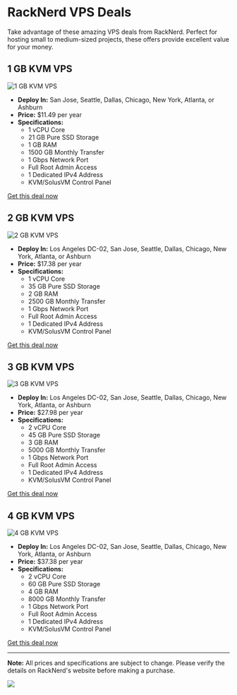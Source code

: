 # RackNerd VPS Deals

Take advantage of these amazing VPS deals from RackNerd. Perfect for hosting small to medium-sized projects, these offers provide excellent value for your money.

## 1 GB KVM VPS
![1 GB KVM VPS](1GB.png)

- **Deploy In:** San Jose, Seattle, Dallas, Chicago, New York, Atlanta, or Ashburn
- **Price:** $11.49 per year
- **Specifications:**
  - 1 vCPU Core
  - 21 GB Pure SSD Storage
  - 1 GB RAM
  - 1500 GB Monthly Transfer
  - 1 Gbps Network Port
  - Full Root Admin Access
  - 1 Dedicated IPv4 Address
  - KVM/SolusVM Control Panel

[Get this deal now](https://my.racknerd.com/aff.php?aff=5792&pid=826&ref=techdox.nz)

## 2 GB KVM VPS
![2 GB KVM VPS](2GB.png)

- **Deploy In:** Los Angeles DC-02, San Jose, Seattle, Dallas, Chicago, New York, Atlanta, or Ashburn
- **Price:** $17.38 per year
- **Specifications:**
  - 1 vCPU Core
  - 35 GB Pure SSD Storage
  - 2 GB RAM
  - 2500 GB Monthly Transfer
  - 1 Gbps Network Port
  - Full Root Admin Access
  - 1 Dedicated IPv4 Address
  - KVM/SolusVM Control Panel

[Get this deal now](https://my.racknerd.com/aff.php?aff=5792&pid=827&ref=techdox.nz)

## 3 GB KVM VPS
![3 GB KVM VPS](3GB.png)

- **Deploy In:** Los Angeles DC-02, San Jose, Seattle, Dallas, Chicago, New York, Atlanta, or Ashburn
- **Price:** $27.98 per year
- **Specifications:**
  - 2 vCPU Core
  - 45 GB Pure SSD Storage
  - 3 GB RAM
  - 5000 GB Monthly Transfer
  - 1 Gbps Network Port
  - Full Root Admin Access
  - 1 Dedicated IPv4 Address
  - KVM/SolusVM Control Panel

[Get this deal now](https://my.racknerd.com/aff.php?aff=5792&pid=828&ref=techdox.nz)

## 4 GB KVM VPS
![4 GB KVM VPS](4GB.png)

- **Deploy In:** Los Angeles DC-02, San Jose, Seattle, Dallas, Chicago, New York, Atlanta, or Ashburn
- **Price:** $37.38 per year
- **Specifications:**
  - 2 vCPU Core
  - 60 GB Pure SSD Storage
  - 4 GB RAM
  - 8000 GB Monthly Transfer
  - 1 Gbps Network Port
  - Full Root Admin Access
  - 1 Dedicated IPv4 Address
  - KVM/SolusVM Control Panel

[Get this deal now](https://my.racknerd.com/aff.php?aff=5792&pid=829&ref=techdox.nz)

---

**Note:** All prices and specifications are subject to change. Please verify the details on RackNerd's website before making a purchase.

<a href="https://www.buymeacoffee.com/techdox"><img src="https://img.buymeacoffee.com/button-api/?text=Buy me a cup of tea&emoji=🍵&slug=techdox&button_colour=FFDD00&font_colour=000000&font_family=Cookie&outline_colour=000000&coffee_colour=ffffff" /></a>
